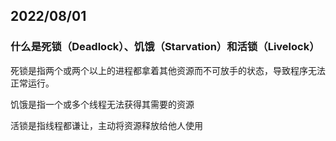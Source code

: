 ## 2022/08/01

### 什么是死锁（Deadlock）、饥饿（Starvation）和活锁（Livelock）



死锁是指两个或两个以上的进程都拿着其他资源而不可放手的状态，导致程序无法正常运行。

饥饿是指一个或多个线程无法获得其需要的资源

活锁是指线程都谦让，主动将资源释放给他人使用

## 
